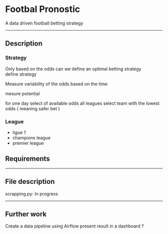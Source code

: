 

# Footbal Pronostic

A data driven football betting strategy

---

## Description

### Strategy 
Only based on the odds can we define an optimal betting strategy  
define strategy

Measure variability of the odds based on the time 

mesure potential

for one day select of available odds all leagues 
select team with the lowest odds ( meaning safer bet )

 
 
 
### League 
- ligue 1
- champions league 
- premier league

## Requirements



---

## File description
scrapping.py: In progress 

---

## Further work 
 Create a data pipeline using Airflow 
 present result in a dashboard ? 
 

